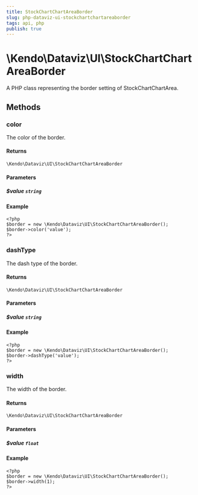```yaml
---
title: StockChartChartAreaBorder
slug: php-dataviz-ui-stockchartchartareaborder
tags: api, php
publish: true
---
```


# \Kendo\Dataviz\UI\StockChartChartAreaBorder

A PHP class representing the border setting of StockChartChartArea.


## Methods

### color
The color of the border.

#### Returns
`\Kendo\Dataviz\UI\StockChartChartAreaBorder`

#### Parameters

##### $value `string`



#### Example 
    <?php
    $border = new \Kendo\Dataviz\UI\StockChartChartAreaBorder();
    $border->color('value');
    ?>

### dashType
The dash type of the border.

#### Returns
`\Kendo\Dataviz\UI\StockChartChartAreaBorder`

#### Parameters

##### $value `string`



#### Example 
    <?php
    $border = new \Kendo\Dataviz\UI\StockChartChartAreaBorder();
    $border->dashType('value');
    ?>

### width
The width of the border.

#### Returns
`\Kendo\Dataviz\UI\StockChartChartAreaBorder`

#### Parameters

##### $value `float`



#### Example 
    <?php
    $border = new \Kendo\Dataviz\UI\StockChartChartAreaBorder();
    $border->width(1);
    ?>

